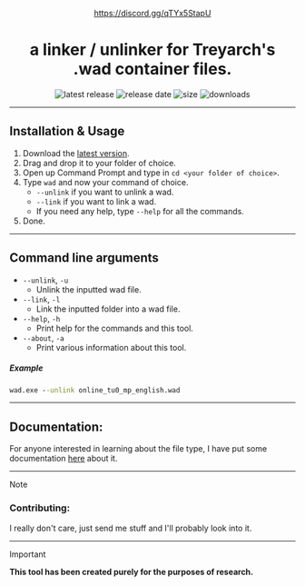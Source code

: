 <div align="center">

https://discord.gg/qTYx5StapU

# a linker / unlinker for Treyarch's .wad container files.

![latest release](https://img.shields.io/github/v/tag/hindercanrun/wad?filter=!v*-pre&style=flat-square&label=Latest%20Release&labelColor=F3F8FF&color=F88379)
![release date](https://img.shields.io/github/release-date-pre/hindercanrun/wad?style=flat-square&label=Release%20Date&labelColor=F3F8FF&color=F88379)
![size](https://img.shields.io/github/languages/code-size/hindercanrun/wad?style=flat-square&label=Code%20Size&labelColor=F3F8FF&color=F88379)
![downloads](https://img.shields.io/github/downloads/hindercanrun/wad/total?style=flat-square&label=Total%20Downloads&labelColor=F3F8FF&color=F88379)
</div>

---

## Installation & Usage
1. Download the [latest version](https://github.com/hindercanrun/wad/releases/latest/download/wad.exe).
2. Drag and drop it to your folder of choice.
3. Open up Command Prompt and type in `cd <your folder of choice>`.
4. Type `wad` and now your command of choice.
   - `--unlink` if you want to unlink a wad.
   - `--link` if you want to link a wad.
   - If you need any help, type `--help` for all the commands.
5. Done.

---

## Command line arguments

- ```--unlink```, ```-u```
  - Unlink the inputted wad file.
- ```--link```, ```-l```
  - Link the inputted folder into a wad file.
- ```--help```, ```-h```
  - Print help for the commands and this tool.
- ```--about```, ```-a```
  - Print various information about this tool.

##### Example
```cmd
wad.exe --unlink online_tu0_mp_english.wad
```

---

## Documentation:

For anyone interested in learning about the file type, I have put some documentation [here](https://github.com/hindercanrun/wad/blob/main/Docs/WadFile.md) about it.

---

> [!NOTE]
> ### Contributing:
> I really don't care, just send me stuff and I'll probably look into it.

---

> [!IMPORTANT]
> **This tool has been created purely for the purposes of research.**
